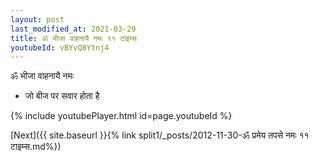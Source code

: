 ```yaml
---
layout: post
last_modified_at: 2021-03-29
title: ॐ भीजा वाहनायै नमः ११ टाइम्स
youtubeId: vBYvQ8Ytnj4
---
```

 
 
 ॐ भीजा वाहनायै नमः  
 
 -  जो बीज पर सवार होता है 
 
  
 
  
 
 
 
 
 
 


{% include youtubePlayer.html id=page.youtubeId %}
 
[Next]({{ site.baseurl }}{% link  split1/_posts/2012-11-30-ॐ प्रमेय तपसे नमः ११ टाइम्स.md%})
 
